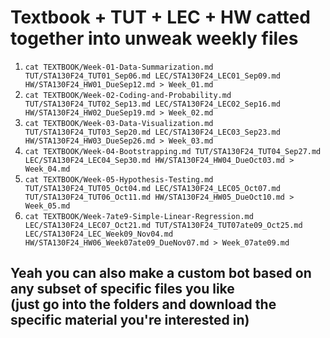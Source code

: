 # Textbook + TUT + LEC + HW catted together into unweak weekly files

1. `cat TEXTBOOK/Week-01-Data-Summarization.md TUT/STA130F24_TUT01_Sep06.md LEC/STA130F24_LEC01_Sep09.md HW/STA130F24_HW01_DueSep12.md > Week_01.md`
2. `cat TEXTBOOK/Week-02-Coding-and-Probability.md TUT/STA130F24_TUT02_Sep13.md LEC/STA130F24_LEC02_Sep16.md HW/STA130F24_HW02_DueSep19.md > Week_02.md`
3. `cat TEXTBOOK/Week-03-Data-Visualization.md TUT/STA130F24_TUT03_Sep20.md LEC/STA130F24_LEC03_Sep23.md HW/STA130F24_HW03_DueSep26.md > Week_03.md`
4. `cat TEXTBOOK/Week-04-Bootstrapping.md TUT/STA130F24_TUT04_Sep27.md LEC/STA130F24_LEC04_Sep30.md HW/STA130F24_HW04_DueOct03.md > Week_04.md`
5. `cat TEXTBOOK/Week-05-Hypothesis-Testing.md TUT/STA130F24_TUT05_Oct04.md LEC/STA130F24_LEC05_Oct07.md TUT/STA130F24_TUT06_Oct11.md HW/STA130F24_HW05_DueOct10.md > Week_05.md`
6. `cat TEXTBOOK/Week-7ate9-Simple-Linear-Regression.md LEC/STA130F24_LEC07_Oct21.md TUT/STA130F24_TUT07ate09_Oct25.md LEC/STA130F24_LEC_Week09_Nov04.md HW/STA130F24_HW06_Week07ate09_DueNov07.md > Week_07ate09.md`

## Yeah you can also make a custom bot based on any subset of specific files you like<br>(just go into the folders and download the specific material you're interested in)
